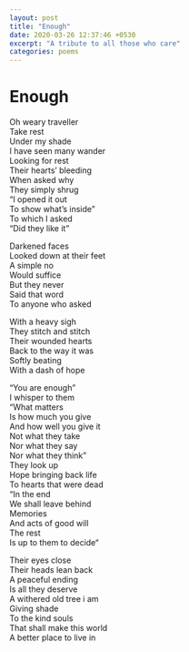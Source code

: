 ```yaml
---
layout: post
title: "Enough"
date: 2020-03-26 12:37:46 +0530
excerpt: "A tribute to all those who care"
categories: poems
---
```


# Enough
Oh weary traveller  
Take rest  
Under my shade  
I have seen many wander  
Looking for rest  
Their hearts’ bleeding  
When asked why  
They simply shrug  
“I opened it out   
To show what’s inside”  
To which I asked  
“Did they like it”   

Darkened faces   
Looked down at their feet  
A simple no   
Would suffice  
But they never  
Said that word  
To anyone who asked  

With a heavy sigh  
They stitch and stitch  
Their wounded hearts  
Back to the way it was  
Softly beating  
With a dash of hope  

“You are enough”  
I whisper to them  
“What matters  
Is how much you give  
And how well you give it  
Not what they take  
Nor what they say  
Nor what they think”  
They look up  
Hope bringing back life  
To hearts that were dead  
“In the end  
We shall leave behind  
Memories  
And acts of good will  
The rest   
Is up to them to decide“

Their eyes close   
Their heads lean back  
A peaceful ending  
Is all they deserve  
A withered old tree i am  
Giving shade  
To the kind souls  
That shall make this world  
A better place to live in